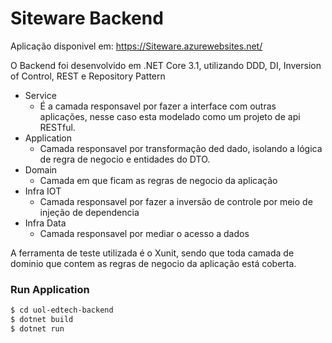 # Siteware Backend

Aplicação disponivel em: https://Siteware.azurewebsites.net/

O Backend foi desenvolvido em .NET Core 3.1, utilizando DDD, DI, Inversion of Control, REST e Repository Pattern

  - Service 
    - É a camada responsavel por fazer a interface com outras aplicações, nesse caso esta modelado como um projeto de api RESTful.
  - Application
    - Camada responsavel por transformação ded dado, isolando a lógica de regra de negocio e entidades do DTO.
  - Domain
    - Camada em que ficam as regras de negocio da aplicação
  - Infra IOT
    - Camada responsavel por fazer a inversão de controle por meio de injeção de dependencia
  - Infra Data
    - Camada responsavel por mediar o acesso a dados

A ferramenta de teste utilizada é o Xunit, sendo que toda camada de dominio que contem as regras de negocio da aplicação está coberta.

### Run Application


```sh
$ cd uol-edtech-backend
$ dotnet build
$ dotnet run
```
